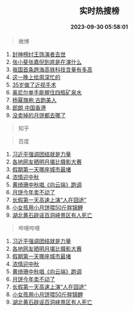 <div align="center"><h2>实时热搜榜</h2><h4>2023-09-30 05:58:01</h4></div>

> 微博  

1. [封神榜纣王饰演者去世](https://s.weibo.com/weibo?q=%E5%B0%81%E7%A5%9E%E6%A6%9C%E7%BA%A3%E7%8E%8B%E9%A5%B0%E6%BC%94%E8%80%85%E5%8E%BB%E4%B8%96&t=31&band_rank=1&Refer=top)<br />
2. [张小斐张嘉倪到底是在演什么](https://s.weibo.com/weibo?q=%23%E5%BC%A0%E5%B0%8F%E6%96%90%E5%BC%A0%E5%98%89%E5%80%AA%E5%88%B0%E5%BA%95%E6%98%AF%E5%9C%A8%E6%BC%94%E4%BB%80%E4%B9%88%23&t=31&band_rank=2&Refer=top)<br />
3. [我国首条跨海高铁科技含量有多高](https://s.weibo.com/weibo?q=%23%E6%88%91%E5%9B%BD%E9%A6%96%E6%9D%A1%E8%B7%A8%E6%B5%B7%E9%AB%98%E9%93%81%E7%A7%91%E6%8A%80%E5%90%AB%E9%87%8F%E6%9C%89%E5%A4%9A%E9%AB%98%23&t=31&band_rank=3&Refer=top)<br />
4. [这一晚上给周深忙的](https://s.weibo.com/weibo?q=%23%E8%BF%99%E4%B8%80%E6%99%9A%E4%B8%8A%E7%BB%99%E5%91%A8%E6%B7%B1%E5%BF%99%E7%9A%84%23&t=31&band_rank=4&Refer=top)<br />
5. [35岁做了近视手术](https://s.weibo.com/weibo?q=35%E5%B2%81%E5%81%9A%E4%BA%86%E8%BF%91%E8%A7%86%E6%89%8B%E6%9C%AF&t=31&band_rank=5&Refer=top)<br />
6. [奥尼尔单手能握住四瓶矿泉水](https://s.weibo.com/weibo?q=%23%E5%A5%A5%E5%B0%BC%E5%B0%94%E5%8D%95%E6%89%8B%E8%83%BD%E6%8F%A1%E4%BD%8F%E5%9B%9B%E7%93%B6%E7%9F%BF%E6%B3%89%E6%B0%B4%23&t=31&band_rank=6&Refer=top)<br />
7. [杨幂旗袍 古韵美人](https://s.weibo.com/weibo?q=%E6%9D%A8%E5%B9%82%E6%97%97%E8%A2%8D%20%E5%8F%A4%E9%9F%B5%E7%BE%8E%E4%BA%BA&t=31&band_rank=7&Refer=top)<br />
8. [郎朗 中国香港](https://s.weibo.com/weibo?q=%E9%83%8E%E6%9C%97%20%E4%B8%AD%E5%9B%BD%E9%A6%99%E6%B8%AF&t=31&band_rank=8&Refer=top)<br />
9. [没卖掉的月饼都去哪了](https://s.weibo.com/weibo?q=%23%E6%B2%A1%E5%8D%96%E6%8E%89%E7%9A%84%E6%9C%88%E9%A5%BC%E9%83%BD%E5%8E%BB%E5%93%AA%E4%BA%86%23&t=31&band_rank=9&Refer=top)<br />

> 知乎  


> 百度  

1. [习近平强调团结就是力量](https://www.baidu.com/s?wd=%E4%B9%A0%E8%BF%91%E5%B9%B3%E5%BC%BA%E8%B0%83%E5%9B%A2%E7%BB%93%E5%B0%B1%E6%98%AF%E5%8A%9B%E9%87%8F&sa=fyb_news&rsv_dl=fyb_news)<br />
2. [各地网友晒明月堪比摄影大赛](https://www.baidu.com/s?wd=%E5%90%84%E5%9C%B0%E7%BD%91%E5%8F%8B%E6%99%92%E6%98%8E%E6%9C%88%E5%A0%AA%E6%AF%94%E6%91%84%E5%BD%B1%E5%A4%A7%E8%B5%9B&sa=fyb_news&rsv_dl=fyb_news)<br />
3. [假期第一天哪座城市最堵](https://www.baidu.com/s?wd=%E5%81%87%E6%9C%9F%E7%AC%AC%E4%B8%80%E5%A4%A9%E5%93%AA%E5%BA%A7%E5%9F%8E%E5%B8%82%E6%9C%80%E5%A0%B5&sa=fyb_news&rsv_dl=fyb_news)<br />
4. [浓情迎中秋](https://www.baidu.com/s?wd=%E6%B5%93%E6%83%85%E8%BF%8E%E4%B8%AD%E7%A7%8B&sa=fyb_news&rsv_dl=fyb_news)<br />
5. [黄绮珊中秋唱《向云端》跑调](https://www.baidu.com/s?wd=%E9%BB%84%E7%BB%AE%E7%8F%8A%E4%B8%AD%E7%A7%8B%E5%94%B1%E3%80%8A%E5%90%91%E4%BA%91%E7%AB%AF%E3%80%8B%E8%B7%91%E8%B0%83&sa=fyb_news&rsv_dl=fyb_news)<br />
6. [月饼今年卖不动了](https://www.baidu.com/s?wd=%E6%9C%88%E9%A5%BC%E4%BB%8A%E5%B9%B4%E5%8D%96%E4%B8%8D%E5%8A%A8%E4%BA%86&sa=fyb_news&rsv_dl=fyb_news)<br />
7. [长假第一天高速上演“人在囧途”](https://www.baidu.com/s?wd=%E9%95%BF%E5%81%87%E7%AC%AC%E4%B8%80%E5%A4%A9%E9%AB%98%E9%80%9F%E4%B8%8A%E6%BC%94%E2%80%9C%E4%BA%BA%E5%9C%A8%E5%9B%A7%E9%80%94%E2%80%9D&sa=fyb_news&rsv_dl=fyb_news)<br />
8. [小女孩用小月饼喂50斤胖锦鲤](https://www.baidu.com/s?wd=%E5%B0%8F%E5%A5%B3%E5%AD%A9%E7%94%A8%E5%B0%8F%E6%9C%88%E9%A5%BC%E5%96%8250%E6%96%A4%E8%83%96%E9%94%A6%E9%B2%A4&sa=fyb_news&rsv_dl=fyb_news)<br />
9. [湖北黄石辟谣百洞峡景区有人死亡](https://www.baidu.com/s?wd=%E6%B9%96%E5%8C%97%E9%BB%84%E7%9F%B3%E8%BE%9F%E8%B0%A3%E7%99%BE%E6%B4%9E%E5%B3%A1%E6%99%AF%E5%8C%BA%E6%9C%89%E4%BA%BA%E6%AD%BB%E4%BA%A1&sa=fyb_news&rsv_dl=fyb_news)<br />

> 哔哩哔哩  

1. [习近平强调团结就是力量](https://www.baidu.com/s?wd=%E4%B9%A0%E8%BF%91%E5%B9%B3%E5%BC%BA%E8%B0%83%E5%9B%A2%E7%BB%93%E5%B0%B1%E6%98%AF%E5%8A%9B%E9%87%8F&sa=fyb_news&rsv_dl=fyb_news)<br />
2. [各地网友晒明月堪比摄影大赛](https://www.baidu.com/s?wd=%E5%90%84%E5%9C%B0%E7%BD%91%E5%8F%8B%E6%99%92%E6%98%8E%E6%9C%88%E5%A0%AA%E6%AF%94%E6%91%84%E5%BD%B1%E5%A4%A7%E8%B5%9B&sa=fyb_news&rsv_dl=fyb_news)<br />
3. [假期第一天哪座城市最堵](https://www.baidu.com/s?wd=%E5%81%87%E6%9C%9F%E7%AC%AC%E4%B8%80%E5%A4%A9%E5%93%AA%E5%BA%A7%E5%9F%8E%E5%B8%82%E6%9C%80%E5%A0%B5&sa=fyb_news&rsv_dl=fyb_news)<br />
4. [浓情迎中秋](https://www.baidu.com/s?wd=%E6%B5%93%E6%83%85%E8%BF%8E%E4%B8%AD%E7%A7%8B&sa=fyb_news&rsv_dl=fyb_news)<br />
5. [黄绮珊中秋唱《向云端》跑调](https://www.baidu.com/s?wd=%E9%BB%84%E7%BB%AE%E7%8F%8A%E4%B8%AD%E7%A7%8B%E5%94%B1%E3%80%8A%E5%90%91%E4%BA%91%E7%AB%AF%E3%80%8B%E8%B7%91%E8%B0%83&sa=fyb_news&rsv_dl=fyb_news)<br />
6. [月饼今年卖不动了](https://www.baidu.com/s?wd=%E6%9C%88%E9%A5%BC%E4%BB%8A%E5%B9%B4%E5%8D%96%E4%B8%8D%E5%8A%A8%E4%BA%86&sa=fyb_news&rsv_dl=fyb_news)<br />
7. [长假第一天高速上演“人在囧途”](https://www.baidu.com/s?wd=%E9%95%BF%E5%81%87%E7%AC%AC%E4%B8%80%E5%A4%A9%E9%AB%98%E9%80%9F%E4%B8%8A%E6%BC%94%E2%80%9C%E4%BA%BA%E5%9C%A8%E5%9B%A7%E9%80%94%E2%80%9D&sa=fyb_news&rsv_dl=fyb_news)<br />
8. [小女孩用小月饼喂50斤胖锦鲤](https://www.baidu.com/s?wd=%E5%B0%8F%E5%A5%B3%E5%AD%A9%E7%94%A8%E5%B0%8F%E6%9C%88%E9%A5%BC%E5%96%8250%E6%96%A4%E8%83%96%E9%94%A6%E9%B2%A4&sa=fyb_news&rsv_dl=fyb_news)<br />
9. [湖北黄石辟谣百洞峡景区有人死亡](https://www.baidu.com/s?wd=%E6%B9%96%E5%8C%97%E9%BB%84%E7%9F%B3%E8%BE%9F%E8%B0%A3%E7%99%BE%E6%B4%9E%E5%B3%A1%E6%99%AF%E5%8C%BA%E6%9C%89%E4%BA%BA%E6%AD%BB%E4%BA%A1&sa=fyb_news&rsv_dl=fyb_news)<br />
